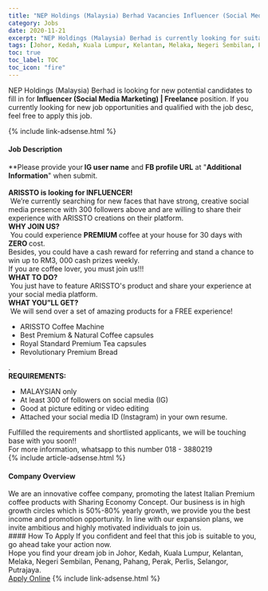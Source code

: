 ```yaml
---
title: "NEP Holdings (Malaysia) Berhad Vacancies Influencer (Social Media Marketing) | Freelance" 
category: Jobs 
date: 2020-11-21 
excerpt: "NEP Holdings (Malaysia) Berhad is currently looking for suitable person to fill in the Influencer (Social Media Marketing) | Freelance which positioned at Johor, Kedah, Kuala Lumpur, Kelantan, Melaka, Negeri Sembilan, Penang, Pahang, Perak, Perlis, Selangor, Putrajaya" 
tags: [Johor, Kedah, Kuala Lumpur, Kelantan, Melaka, Negeri Sembilan, Penang, Pahang, Perak, Perlis, Selangor, Putrajaya] 
toc: true 
toc_label: TOC 
toc_icon: "fire" 
--- 
```


<p>NEP Holdings (Malaysia) Berhad is looking for new potential candidates to fill in for <b>Influencer (Social Media Marketing) | Freelance</b> position. If you currently looking for new job opportunities and qualified with the job desc, feel free to apply this job.
</p>{% include link-adsense.html %} 
<div><div><div><h4>Job Description</h4></div></div><div><div><span><div><div><div>**Please provide your<strong> IG user name</strong> and <strong>FB profile URL</strong>&#160;at "<strong>Additional Information</strong>" when submit.<br>&#160;</div><div><div><strong>ARISSTO is looking for INFLUENCER!</strong><br>&#160;We&#8217;re currently searching for new faces that have strong, creative social media presence with 300 followers above and are willing to share their experience with ARISSTO creations on their platform.&#160;</div><div><strong>WHY JOIN US?</strong><br>&#160;You could experience <strong>PREMIUM </strong>coffee at your house for 30 days with <strong>ZERO </strong>cost.<br>Besides, you could have a cash reward for referring and stand a chance to win up to RM3, 000 cash prizes weekly.</div><div>If you are coffee lover, you must join us!!!</div><div><strong>WHAT TO DO?</strong><br>&#160;You just have to feature ARISSTO's product and share your experience at your social media platform.</div><div><strong>WHAT YOU&#8221;LL GET?</strong><br>&#160;We will send over a set of amazing products for a FREE experience!</div><ul><li>ARISSTO Coffee Machine</li><li>Best Premium &amp; Natural Coffee capsules</li><li>Royal Standard Premium Tea capsules</li><li>Revolutionary Premium Bread</li></ul><div>.</div><div><strong>REQUIREMENTS:</strong></div><ul><li>MALAYSIAN only</li><li>At least 300 of followers on social media (IG)</li><li>Good at picture editing or video editing</li><li>Attached your social media ID (Instagram) in your own resume.</li></ul></div><div>Fulfilled the requirements and shortlisted applicants, we will be touching base with you soon!!</div></div><div>For more information, whatsapp to this number 018 - 3880219</div></div></span></div></div></div> 
{% include article-adsense.html %} 
<div><div><div><h4>Company Overview</h4></div></div><div><div><span><div><div>
	We are an innovative coffee company, promoting the latest Italian Premium coffee products with Sharing Economy Concept. Our business is in high growth circles which is 50%-80% yearly growth, we provide you the best income and promotion opportunity. In line with our expansion plans, we invite ambitious and highly motivated individuals to join us.</div></div></span></div></div></div> 
#### How To Apply 
If you confident and feel that this job is suitable to you, go ahead take your action now. <br/> 
Hope you find your dream job in Johor, Kedah, Kuala Lumpur, Kelantan, Melaka, Negeri Sembilan, Penang, Pahang, Perak, Perlis, Selangor, Putrajaya. <br/> 
<a href="https://www.jobstreet.com.my/en/job/influencer-social-media-marketing-%7C-freelance-4428482?jobId=jobstreet-my-job-4428482&sectionRank=4&token=0~91ed01a8-cb65-41c9-887c-9573e698007e&fr=SRP%20View%20In%20New%20Ta" class="btn btn--info" target="_blank" rel="nofollow noopenner">Apply Online</a> 
{% include link-adsense.html %} 